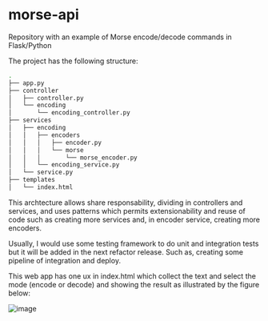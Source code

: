 # morse-api
Repository with an example of Morse encode/decode commands in Flask/Python

The project has the following structure:

```bash
.
├── app.py
├── controller
│   ├── controller.py
│   └── encoding
│       └── encoding_controller.py
├── services
│   ├── encoding
│   │   ├── encoders
│   │   │   ├── encoder.py
│   │   │   └── morse
│   │   │       └── morse_encoder.py
│   │   └── encoding_service.py
│   └── service.py
├── templates
│   └── index.html

```

This archtecture allows share responsability, dividing in controllers and services, and uses patterns which permits extensionability and reuse of code such as creating more services and, in encoder service, creating more encoders.

Usually, I would use some testing framework to do unit and integration tests but it will be added in the next refactor release. Such as, creating some pipeline of integration and deploy.

This web app has one ux in index.html which collect the text and select the mode (encode or decode) and showing the result as illustrated by the figure below:

![image](https://user-images.githubusercontent.com/961104/144882145-d0b13ed1-659a-480f-b57c-4d53cf3c9b7b.png)
